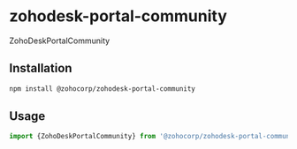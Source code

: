 # zohodesk-portal-community

ZohoDeskPortalCommunity

## Installation

```sh
npm install @zohocorp/zohodesk-portal-community
```

## Usage


```js
import {ZohoDeskPortalCommunity} from '@zohocorp/zohodesk-portal-community';
```